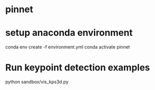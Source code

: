 # pinnet

# setup anaconda environment
conda env create -f environment.yml
conda activate pinnet

# Run keypoint detection examples
python sandbox/vis_kps3d.py
